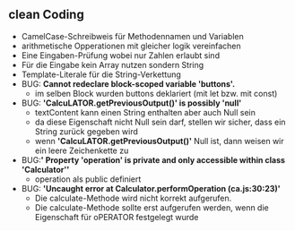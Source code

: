 ## clean Coding

- CamelCase-Schreibweis für Methodennamen und Variablen
- arithmetische Opperationen mit gleicher logik vereinfachen
- Eine Eingaben-Prüfung wobei nur Zahlen erlaubt sind
- Für die Eingabe kein Array nutzen sondern String
- Template-Literale für die String-Verkettung
- BUG: **Cannot redeclare block-scoped variable 'buttons'.**
    -   im selben Block wurden buttons deklariert (mit let bzw. mit const)
- BUG: **'CalcuLATOR.getPreviousOutput()' is possibly 'null'**
    -   textContent kann einen String enthalten aber auch Null sein 
    -   da diese Eigenschaft nicht Null sein darf, stellen wir sicher,
        dass ein String zurück gegeben wird
    -   wenn **'CalcuLATOR.getPreviousOutput()'** Null ist,
        dann weisen wir ein leere Zeichenkette zu 
- BUG:**' Property 'operation' is private and only accessible within class 'Calculator''**
    -   operation als public definiert
- BUG: **'Uncaught error at Calculator.performOperation (ca.js:30:23)'**
    -   Die calculate-Methode wird nicht korrekt aufgerufen.
    -   Die calculate-Methode sollte erst aufgerufen werden, wenn die Eigenschaft für oPERATOR festgelegt wurde